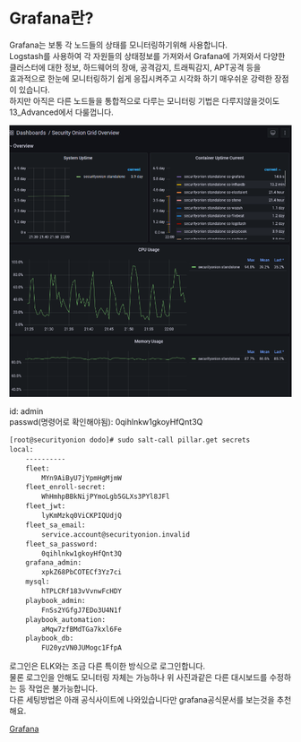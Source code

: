 # Grafana란?
Grafana는 보통 각 노드들의 상태를 모니터링하기위해 사용합니다.  
Logstash를 사용하여 각 자원들의 상태정보를 가져와서 Grafana에 가져와서 다양한 클러스터에 대한 정보, 하드웨어의 장애, 공격감지, 트래픽감지, APT공격 등을  
효과적으로 한눈에 모니터링하기 쉽게 응집시켜주고 시각화 하기 매우쉬운 강력한 장점이 있습니다.  
하지만 아직은 다른 노드들을 통합적으로 다루는 모니터링 기법은 다루지않을것이도 13_Advanced에서 다룰껍니다.

![Grafana](../img/grafana.png)

id: admin  
passwd(명령어로 확인해야됨): 0qihlnkw1gkoyHfQnt3Q

``` bash
[root@securityonion dodo]# sudo salt-call pillar.get secrets
local:
    ----------
    fleet:
        MYn9AiByU7jYpmHgMjmW
    fleet_enroll-secret:
        WhHmhpBBkNijPYmoLgb5GLXs3PYl8JFl
    fleet_jwt:
        lyKmMzkq0ViCKPIQUdjQ
    fleet_sa_email:
        service.account@securityonion.invalid
    fleet_sa_password:
        0qihlnkw1gkoyHfQnt3Q
    grafana_admin:
        xpkZ68PbCOTECf3Yz7ci
    mysql:
        hTPLCRf183vVvnwFcHDY
    playbook_admin:
        FnSs2YGfgJ7EDo3U4N1f
    playbook_automation:
        aMqw7zfBMdTGa7kxl6Fe
    playbook_db:
        FU20yzVN0JUMogc1FfpA
```
로그인은 ELK와는 조금 다른 특이한 방식으로 로그인합니다.  
물론 로그인을 안해도 모니터링 자체는 가능하나 위 사진과같은 다른 대시보드를 수정하는 등 작업은 불가능합니다.  
다른 세팅방법은 아래 공식사이트에 나와있습니다만 grafana공식문서를 보는것을 추천해요.  


[Grafana](https://docs.securityonion.net/en/2.3/grafana.html)